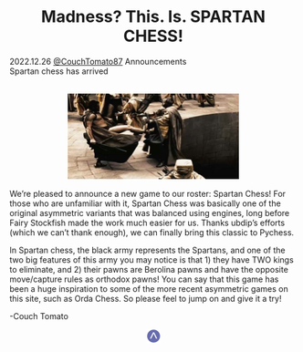 <h1 align="center">Madness? This. Is. SPARTAN CHESS!</h1>
<div class="meta-headline">
    <div class= "meta">
        <span class="text">2022.12.26</span>
        <span class="text"><a href="/@/e-pluszak">@CouchTomato87</a></span>
        <span class="text">Announcements</span>
    </div>
    <div class= "headline">Spartan chess has arrived</div>
</div>
</br>

<p align="center">
  <img src="https://github.com/gbtami/pychess-variants/blob/master/static/images/spartan-kick.jpg" width="300" height="150">
</p>

We’re pleased to announce a new game to our roster: Spartan Chess! For those who are unfamiliar with it, Spartan Chess was basically one of the original asymmetric variants that was balanced using engines, long before Fairy Stockfish made the work much easier for us.
Thanks ubdip’s efforts (which we can’t thank enough), we can finally bring this classic to Pychess.

In Spartan chess, the black army represents the Spartans, and one of the two big features of this army you may notice is that 1) they have TWO kings to eliminate, and 2) their pawns are Berolina pawns and have the opposite move/capture rules as orthodox pawns! You can say that this game has been a huge inspiration to some of the more recent asymmetric games on this site, such as Orda Chess. So please feel to jump on and give it a try!

-Couch Tomato

<p align="center">
  <img src="https://github.com/gbtami/pychess-variants/blob/master/static/icons/spartan.svg" width="25" height="25">
</p>
